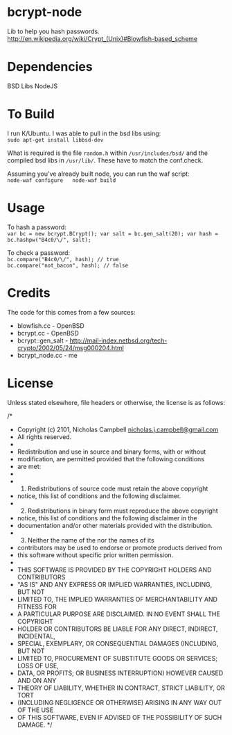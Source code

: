 bcrypt-node
=============

Lib to help you hash passwords.
http://en.wikipedia.org/wiki/Crypt_(Unix)#Blowfish-based_scheme


Dependencies
=============

BSD Libs
NodeJS


To Build
============

I run K/Ubuntu. I was able to pull in the bsd libs using:  
`sudo apt-get install libbsd-dev`

What is required is the file `random.h` within `/usr/includes/bsd/` and the compiled bsd libs in `/usr/lib/`. These have to match the conf.check.

Assuming you've already built node, you can run the waf script:  
`node-waf configure  
node-waf build`


Usage
============

To hash a password:  
`var bc = new bcrypt.BCrypt();
var salt = bc.gen_salt(20);
var hash = bc.hashpw("B4c0/\/", salt);`

To check a password:  
`bc.compare("B4c0/\/", hash); // true`  
`bc.compare("not_bacon", hash); // false`


Credits
============

The code for this comes from a few sources:

* blowfish.cc - OpenBSD
* bcrypt.cc - OpenBSD
* bcrypt::gen_salt - http://mail-index.netbsd.org/tech-crypto/2002/05/24/msg000204.html
* bcrypt_node.cc - me


License
============

Unless stated elsewhere, file headers or otherwise, the license is as follows:

/*
 * Copyright (c) 2101, Nicholas Campbell <nicholas.j.campbell@gmail.com>
 * All rights reserved.
 *
 * Redistribution and use in source and binary forms, with or without 
 * modification, are permitted provided that the following conditions 
 * are met:
 * 
 *  1. Redistributions of source code must retain the above copyright 
 * notice, this list of conditions and the following disclaimer.
 *  2. Redistributions in binary form must reproduce the above copyright 
 * notice, this list of conditions and the following disclaimer in the 
 * documentation and/or other materials provided with the distribution.
 *  3. Neither the name of the <ORGANIZATION> nor the names of its 
 * contributors may be used to endorse or promote products derived from 
 * this software without specific prior written permission.
 * 
 * THIS SOFTWARE IS PROVIDED BY THE COPYRIGHT HOLDERS AND CONTRIBUTORS 
 * "AS IS" AND ANY EXPRESS OR IMPLIED WARRANTIES, INCLUDING, BUT NOT 
 * LIMITED TO, THE IMPLIED WARRANTIES OF MERCHANTABILITY AND FITNESS FOR 
 * A PARTICULAR PURPOSE ARE DISCLAIMED. IN NO EVENT SHALL THE COPYRIGHT 
 * HOLDER OR CONTRIBUTORS BE LIABLE FOR ANY DIRECT, INDIRECT, INCIDENTAL, 
 * SPECIAL, EXEMPLARY, OR CONSEQUENTIAL DAMAGES (INCLUDING, BUT NOT 
 * LIMITED TO, PROCUREMENT OF SUBSTITUTE GOODS OR SERVICES; LOSS OF USE, 
 * DATA, OR PROFITS; OR BUSINESS INTERRUPTION) HOWEVER CAUSED AND ON ANY 
 * THEORY OF LIABILITY, WHETHER IN CONTRACT, STRICT LIABILITY, OR TORT 
 * (INCLUDING NEGLIGENCE OR OTHERWISE) ARISING IN ANY WAY OUT OF THE USE 
 * OF THIS SOFTWARE, EVEN IF ADVISED OF THE POSSIBILITY OF SUCH DAMAGE.
 */